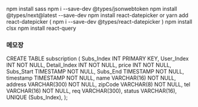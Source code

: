 npm install sass
npm i --save-dev @types/jsonwebtoken
npm install @types/next@latest --save-dev
npm install react-datepicker or yarn add react-datepicker ( npm i --save-dev @types/react-datepicker  )
npm install clsx
npm install react-query

### 메모장
CREATE TABLE subscription (
    Subs_Index INT PRIMARY KEY,
    User_Index INT NOT NULL,
    Detail_Index INT NOT NULL,
    price INT NOT NULL,
    Subs_Start TIMESTAMP NOT NULL,
    Subs_End TIMESTAMP NOT NULL,
    timestamp TIMESTAMP NOT NULL,
    name VARCHAR(16) NOT NULL,
    address VARCHAR(300) NOT NULL,
    zipCode VARCHAR(8) NOT NULL,
    tel VARCHAR(16) NOT NULL,
    req VARCHAR(300),
    status VARCHAR(16),
    UNIQUE (Subs_Index),
    <!-- FOREIGN KEY (User_Index) REFERENCES user(User_Index),
    FOREIGN KEY (Detail_Index) REFERENCES detail(Detail_Index) -->
);

